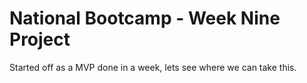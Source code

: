 # National Bootcamp - Week Nine Project

Started off as a MVP done in a week, lets see where we can take this.
